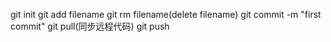 git init
git add filename
git rm filename(delete filename)
git commit -m "first commit"
git pull(同步远程代码)
git push
